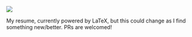 ![](https://github.com/JasonSwindle/resume/.github/workflows/compile_latex.yml/badge.svg)


My resume, currently powered by LaTeX, but this could change as I find something new/better. PRs are welcomed!
